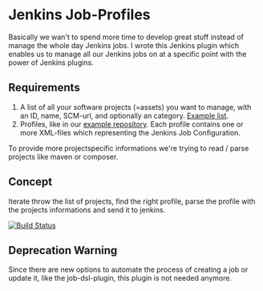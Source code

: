Jenkins Job-Profiles
============

Basically we wan't to spend more time to develop great stuff instead of manage the whole day Jenkins jobs.
I wrote this Jenkins plugin which enables us to manage all our Jenkins jobs on at a specific point with the power of Jenkins plugins.

Requirements
------------
1. A list of all your software projects (=assets) you want to manage, with an ID, name, SCM-url, and optionally an category. [Example list](src/main/resources/index.json).
2. Profiles, like in our [example repository](https://github.com/maxbraun/job-profiles-examles). Each profile contains one or more XML-files which representing the Jenkins Job Configuration.

To provide more projectspecific informations we're trying to read / parse projects like maven or composer. 

Concept
------------
Iterate throw the list of projects, find the right profile, parse the profile with the projects informations and send it to jenkins.

[![Build Status](https://travis-ci.org/maxbraun/job-profiles.png?branch=master)](https://travis-ci.org/maxbraun/job-profiles)


Deprecation Warning
------------
Since there are new options to automate the process of creating a job or update it, like the job-dsl-plugin, this plugin is not needed anymore.
